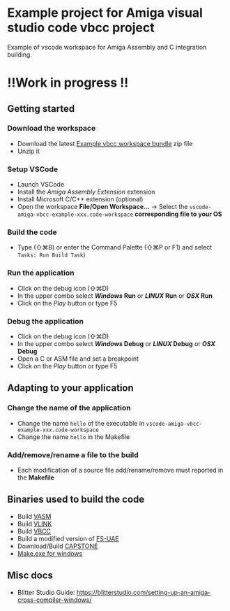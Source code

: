 # Example project for Amiga visual studio code vbcc project
Example of vscode workspace for Amiga Assembly and C integration building.

# !!Work in progress !!

## Getting started
### Download the workspace
- Download the latest [Example vbcc workspace bundle](https://github.com/prb28/vscode-amiga-vbcc-example/releases) zip file
- Unzip it

### Setup VSCode
- Launch VSCode
- Install the *Amiga Assembly Extension* extension
- Install Microsoft C/C++ extension (optional)
- Open the workspace **File/Open Workspace...** -> Select the `vscode-amiga-vbcc-example-xxx.code-workspace` **corresponding file to your OS**

### Build the code
- Type (⇧⌘B) or enter the Command Palette (⇧⌘P or F1) and select `Tasks: Run Build Task`)

### Run the application
- Click on the debug icon (⇧⌘D)
- In the upper combo select ***Windows* Run** or ***LINUX* Run** or ***OSX* Run**
- Click on the *Play* button or type F5

### Debug the application
- Click on the debug icon (⇧⌘D)
- In the upper combo select ***Windows* Debug** or ***LINUX* Debug** or ***OSX* Debug**
- Open a C or ASM file and set a breakpoint
- Click on the *Play* button or type F5

## Adapting to your application
### Change the name of the application
- Change the name `hello` of the executable in `vscode-amiga-vbcc-example-xxx.code-workspace`
- Change the name `hello` in the Makefile

### Add/remove/rename a file to the build
- Each modification of a source file add/rename/remove must reported in the **Makefile**

## Binaries used to build the code
- Build [VASM](http://sun.hasenbraten.de/vasm/index.php?view=main)
- Build [VLINK](http://sun.hasenbraten.de/vlink/index.php?view=main)
- Build [VBCC](http://sun.hasenbraten.de/vlink/index.php?view=main)
- Build a modified version of [FS-UAE](https://github.com/prb28/fs-uae)
- Download/Build [CAPSTONE](http://www.capstone-engine.org/download.html)
- [Make.exe for windows](https://sourceforge.net/projects/gnuwin32/)

## Misc docs
- Blitter Studio Guide: https://blitterstudio.com/setting-up-an-amiga-cross-compiler-windows/
